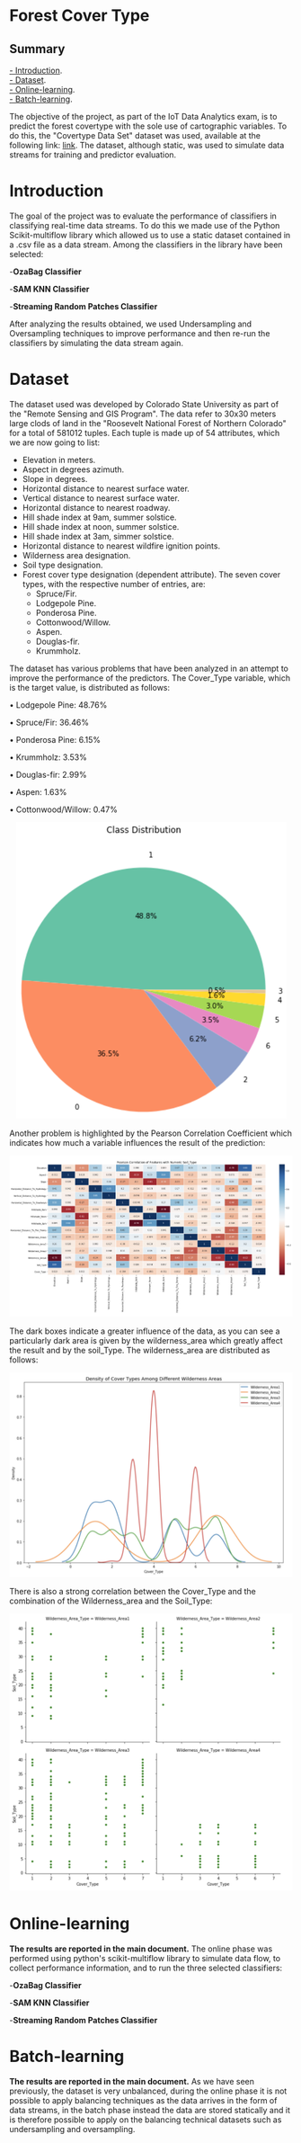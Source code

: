 # Forest Cover Type 

## Summary
[- Introduction](#Introduction).\
[- Dataset](#Dataset).\
[- Online-learning](#Online-learning).\
[- Batch-learning](#Batch-learning).

The objective of the project, as part of the IoT Data Analytics exam, is to predict the forest covertype with the sole use of cartographic variables.
To do this, the "Covertype Data Set" dataset was used, available at the following link:
[link](https://archive.ics.uci.edu/ml/datasets/covertype).
The dataset, although static, was used to simulate data streams for training and predictor evaluation. 

# Introduction
The goal of the project was to evaluate the performance of classifiers in classifying real-time data streams. To do this we made use of the Python Scikit-multiflow library which allowed us to use a static dataset contained in a .csv file as a data stream.
Among the classifiers in the library have been selected:

-**OzaBag Classifier**

-**SAM KNN Classifier**

-**Streaming Random Patches Classifier**

After analyzing the results obtained, we used Undersampling and Oversampling techniques to improve performance and then re-run the classifiers by simulating the data stream again.

# Dataset
The dataset used was developed by Colorado State University as part of the "Remote Sensing and GIS Program".
The data refer to 30x30 meters large clods of land in the "Roosevelt National Forest of Northern Colorado" for a total of 581012 tuples.
Each tuple is made up of 54 attributes, which we are now going to list:
- Elevation in meters.
- Aspect in degrees azimuth.
- Slope in degrees.
- Horizontal distance to nearest surface water.
- Vertical distance to nearest surface water.
- Horizontal distance to nearest roadway.
- Hill shade index at 9am, summer solstice.
- Hill shade index at noon, summer solstice.
- Hill shade index at 3am, simmer solstice.
- Horizontal distance to nearest wildfire ignition points.
- Wilderness area designation.
- Soil type designation.
- Forest cover type designation (dependent attribute). The seven cover types, with the respective number of entries, are: 
    - Spruce/Fir.
    - Lodgepole Pine.
    - Ponderosa Pine.
    - Cottonwood/Willow.
    - Aspen.
    - Douglas-fir.
    - Krummholz.

The dataset has various problems that have been analyzed in an attempt to improve the performance of the predictors.
The Cover_Type variable, which is the target value, is distributed as follows:

• Lodgepole Pine: 48.76%

• Spruce/Fir: 36.46%

• Ponderosa Pine: 6.15%

• Krummholz: 3.53%

• Douglas-fir: 2.99%

• Aspen: 1.63%

• Cottonwood/Willow: 0.47%


<p align="center">
    <img src="./Figures/README/distribution.png" alt="Distribution" />
</p>

Another problem is highlighted by the Pearson Correlation Coefficient which indicates how much a variable influences the result of the prediction:
<p align="center">
    <img src="./Figures/README/pearson.png" alt="Pearson Correlation Coefficient" />
</p>

The dark boxes indicate a greater influence of the data, as you can see a particularly dark
area is given by the wilderness_area which greatly affect the result and by the soil_Type. The
wilderness_area are distributed as follows:
<p align="center">
    <img src="./Figures/README/wilderness.png" alt="Wilderness_Type distribution" />
</p>
There is also a strong correlation between the Cover_Type and the combination of the Wilderness_area and the Soil_Type:
<p align="center">
    <img src="./Figures/README/soil.png" alt="Wilderness_Type and Soil_Type correlation" />
</p>

# Online-learning
**The results are reported in the main document.** 
The online phase was performed using python's scikit-multiflow library to simulate data flow, to collect performance information, and to run the three selected classifiers:

-**OzaBag Classifier**

-**SAM KNN Classifier**

-**Streaming Random Patches Classifier**


# Batch-learning
**The results are reported in the main document.** 
As we have seen previously, the dataset is very unbalanced, during the online phase it is not
possible to apply balancing techniques as the data arrives in the form of data streams, in the batch
phase instead the data are stored statically and it is therefore possible to apply on the balancing
technical datasets such as undersampling and oversampling.
